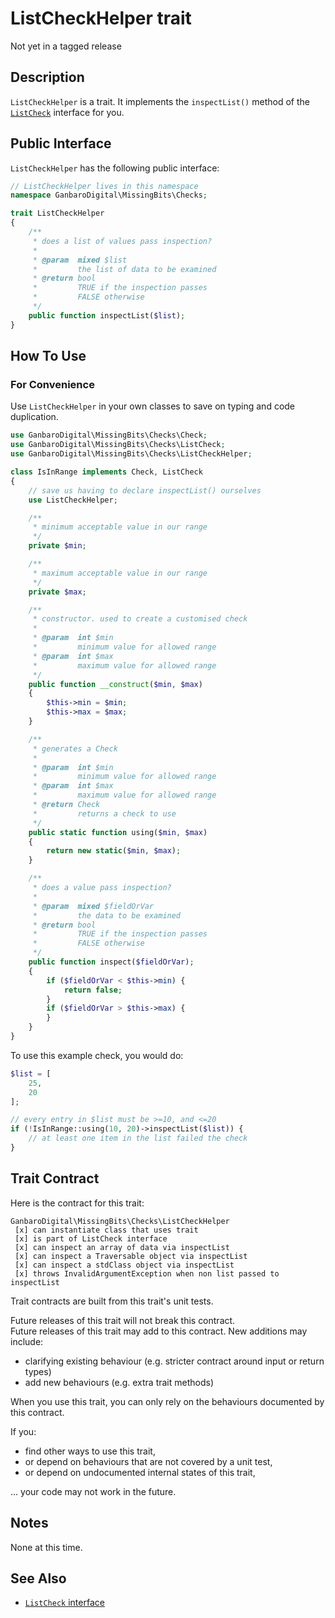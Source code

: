 # ListCheckHelper trait

<div class="callout warning" markdown="1">
Not yet in a tagged release
</div>

## Description

`ListCheckHelper` is a trait. It implements the `inspectList()` method of the [`ListCheck`](ListCheck.class.html) interface for you.

## Public Interface

`ListCheckHelper` has the following public interface:

```php
// ListCheckHelper lives in this namespace
namespace GanbaroDigital\MissingBits\Checks;

trait ListCheckHelper
{
    /**
     * does a list of values pass inspection?
     *
     * @param  mixed $list
     *         the list of data to be examined
     * @return bool
     *         TRUE if the inspection passes
     *         FALSE otherwise
     */
    public function inspectList($list);
}
```

## How To Use

### For Convenience

Use `ListCheckHelper` in your own classes to save on typing and code duplication.

```php
use GanbaroDigital\MissingBits\Checks\Check;
use GanbaroDigital\MissingBits\Checks\ListCheck;
use GanbaroDigital\MissingBits\Checks\ListCheckHelper;

class IsInRange implements Check, ListCheck
{
    // save us having to declare inspectList() ourselves
    use ListCheckHelper;

    /**
     * minimum acceptable value in our range
     */
    private $min;

    /**
     * maximum acceptable value in our range
     */
    private $max;

    /**
     * constructor. used to create a customised check
     *
     * @param  int $min
     *         minimum value for allowed range
     * @param  int $max
     *         maximum value for allowed range
     */
    public function __construct($min, $max)
    {
        $this->min = $min;
        $this->max = $max;
    }

    /**
     * generates a Check
     *
     * @param  int $min
     *         minimum value for allowed range
     * @param  int $max
     *         maximum value for allowed range
     * @return Check
     *         returns a check to use
     */
    public static function using($min, $max)
    {
        return new static($min, $max);
    }

    /**
     * does a value pass inspection?
     *
     * @param  mixed $fieldOrVar
     *         the data to be examined
     * @return bool
     *         TRUE if the inspection passes
     *         FALSE otherwise
     */
    public function inspect($fieldOrVar);
    {
        if ($fieldOrVar < $this->min) {
            return false;
        }
        if ($fieldOrVar > $this->max) {
        }
    }
}
```

To use this example check, you would do:

```php
$list = [
    25,
    20
];

// every entry in $list must be >=10, and <=20
if (!IsInRange::using(10, 20)->inspectList($list)) {
    // at least one item in the list failed the check
}
```

## Trait Contract

Here is the contract for this trait:

    GanbaroDigital\MissingBits\Checks\ListCheckHelper
     [x] can instantiate class that uses trait
     [x] is part of ListCheck interface
     [x] can inspect an array of data via inspectList
     [x] can inspect a Traversable object via inspectList
     [x] can inspect a stdClass object via inspectList
     [x] throws InvalidArgumentException when non list passed to inspectList

Trait contracts are built from this trait's unit tests.

<div class="callout success">
Future releases of this trait will not break this contract.
</div>

<div class="callout info" markdown="1">
Future releases of this trait may add to this contract. New additions may include:

* clarifying existing behaviour (e.g. stricter contract around input or return types)
* add new behaviours (e.g. extra trait methods)
</div>

<div class="callout warning" markdown="1">
When you use this trait, you can only rely on the behaviours documented by this contract.

If you:

* find other ways to use this trait,
* or depend on behaviours that are not covered by a unit test,
* or depend on undocumented internal states of this trait,

... your code may not work in the future.
</div>

## Notes

None at this time.

## See Also

* [`ListCheck` interface](ListCheck.class.html)
